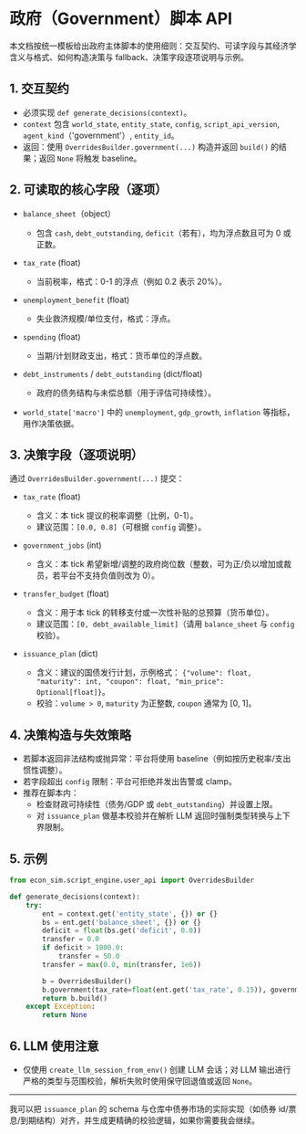 # 政府（Government）脚本 API

本文档按统一模板给出政府主体脚本的使用细则：交互契约、可读字段与其经济学含义与格式、如何构造决策与 fallback、决策字段逐项说明与示例。

## 1. 交互契约

- 必须实现 `def generate_decisions(context)`。
- `context` 包含 `world_state`, `entity_state`, `config`, `script_api_version`, `agent_kind`（'government'）, `entity_id`。
- 返回：使用 `OverridesBuilder.government(...)` 构造并返回 `build()` 的结果；返回 `None` 将触发 baseline。

## 2. 可读取的核心字段（逐项）

- `balance_sheet`（object）
  - 包含 `cash`, `debt_outstanding`, `deficit`（若有），均为浮点数且可为 0 或正数。

- `tax_rate` (float)
  - 当前税率，格式：0-1 的浮点（例如 0.2 表示 20%）。

- `unemployment_benefit` (float)
  - 失业救济规模/单位支付，格式：浮点。

- `spending` (float)
  - 当期/计划财政支出，格式：货币单位的浮点数。

- `debt_instruments` / `debt_outstanding` (dict/float)
  - 政府的债务结构与未偿总额（用于评估可持续性）。

- `world_state['macro']` 中的 `unemployment`, `gdp_growth`, `inflation` 等指标，用作决策依据。

## 3. 决策字段（逐项说明）

通过 `OverridesBuilder.government(...)` 提交：

- `tax_rate` (float)
  - 含义：本 tick 提议的税率调整（比例，0-1）。
  - 建议范围：`[0.0, 0.8]`（可根据 `config` 调整）。

- `government_jobs` (int)
  - 含义：本 tick 希望新增/调整的政府岗位数（整数，可为正/负以增加或裁员，若平台不支持负值则改为 0）。

- `transfer_budget` (float)
  - 含义：用于本 tick 的转移支付或一次性补贴的总预算（货币单位）。
  - 建议范围：`[0, debt_available_limit]`（请用 `balance_sheet` 与 `config` 校验）。

- `issuance_plan` (dict)
  - 含义：建议的国债发行计划，示例格式： `{"volume": float, "maturity": int, "coupon": float, "min_price": Optional[float]}`。
  - 校验：`volume > 0`, `maturity` 为正整数, `coupon` 通常为 [0, 1]。

## 4. 决策构造与失效策略

- 若脚本返回非法结构或抛异常：平台将使用 baseline（例如按历史税率/支出惯性调整）。
- 若字段超出 `config` 限制：平台可拒绝并发出告警或 clamp。
- 推荐在脚本内：
  - 检查财政可持续性（债务/GDP 或 `debt_outstanding`）并设置上限。
  - 对 `issuance_plan` 做基本校验并在解析 LLM 返回时强制类型转换与上下界限制。

## 5. 示例

```python
from econ_sim.script_engine.user_api import OverridesBuilder

def generate_decisions(context):
    try:
        ent = context.get('entity_state', {}) or {}
        bs = ent.get('balance_sheet', {}) or {}
        deficit = float(bs.get('deficit', 0.0))
        transfer = 0.0
        if deficit > 1000.0:
            transfer = 50.0
        transfer = max(0.0, min(transfer, 1e6))

        b = OverridesBuilder()
        b.government(tax_rate=float(ent.get('tax_rate', 0.15)), government_jobs=1, transfer_budget=transfer)
        return b.build()
    except Exception:
        return None
```

## 6. LLM 使用注意

- 仅使用 `create_llm_session_from_env()` 创建 LLM 会话；对 LLM 输出进行严格的类型与范围校验，解析失败时使用保守回退值或返回 `None`。

---

我可以把 `issuance_plan` 的 schema 与仓库中债券市场的实际实现（如债券 id/票息/到期结构）对齐，并生成更精确的校验逻辑，如果你需要我会继续。 
